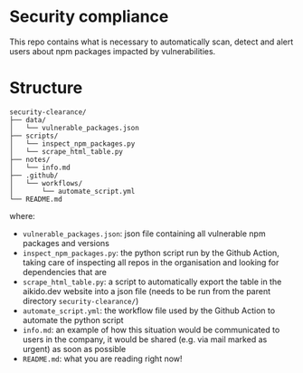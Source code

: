 # Security compliance

This repo contains what is necessary to automatically scan, detect and alert users about npm packages impacted by vulnerabilities.

# Structure
```
security-clearance/
├── data/
│   └── vulnerable_packages.json
├── scripts/
│   └── inspect_npm_packages.py
│   └── scrape_html_table.py
├── notes/
│   └── info.md
├── .github/
│   └── workflows/
│       └── automate_script.yml
└── README.md
```
where:
- `vulnerable_packages.json`: json file containing all vulnerable npm packages and versions
- `inspect_npm_packages.py`: the python script run by the Github Action, taking care of inspecting all repos in the organisation and looking for dependencies that are 
- `scrape_html_table.py`: a script to automatically export the table in the aikido.dev website into a json file (needs to be run from the parent directory `security-clearance/`)
- `automate_script.yml`: the workflow file used by the Github Action to automate the python script 
- `info.md`: an example of how this situation would be communicated to users in the company, it would be shared (e.g. via mail marked as urgent) as soon as possible  
- `README.md`: what you are reading right now!

